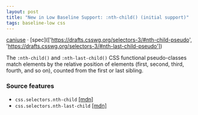 ```yaml
---
layout: post
title: "New in Low Baseline Support: :nth-child() (initial support)"
tags: baseline-low css
---
```


[caniuse](https://caniuse.com/?search=nth-child) · [spec](['https://drafts.csswg.org/selectors-3/#nth-child-pseudo', 'https://drafts.csswg.org/selectors-3/#nth-last-child-pseudo'])

The `:nth-child()` and `:nth-last-child()` CSS functional pseudo-classes match elements by the relative position of elements (first, second, third, fourth, and so on), counted from the first or last sibling.

### Source features

- ``css.selectors.nth-child`` [[mdn]](https://https://developer.mozilla.org/en-US/search?q=css.selectors.nth-child)
- ``css.selectors.nth-last-child`` [[mdn]](https://https://developer.mozilla.org/en-US/search?q=css.selectors.nth-last-child)
